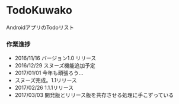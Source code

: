 # TodoKuwako
AndroidアプリのTodoリスト

### 作業進捗
- 2016/11/16 バージョン1.0 リリース
- 2016/12/29 スヌーズ機能追加予定
- 2017/01/01 今年も頑張ろう... 
- スヌーズ完成。1.1リリース
- 2017/02/26 1.1.1リリース
- 2017/03/03 開発版とリリース版を共存させる処理に手こずっている
